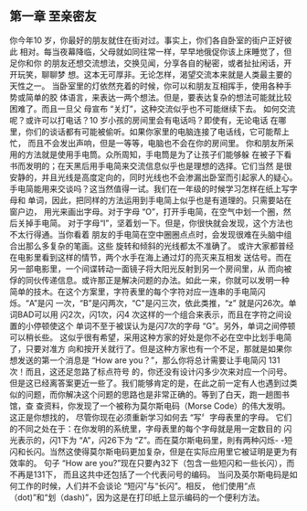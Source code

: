 ## 第一章 至亲密友

你今年10 岁，你最好的朋友就住在街对过。事实上，你们各自卧室的街户正好彼此
相对。每当夜幕降临，父母就如同往常一样，早早地俄促你该上床睡觉了，但足你和你
的朋友还想交流想法，交换见闻，分享各自的秘密，或者扯扯闲话，开开玩笑，聊聊梦
想。这本无可厚非。无论怎样，渴望交流本来就是人类最主要的天性之一。
当卧室里的灯依然充着的时候，你可以和朋友互相挥手，使用各种手势或简单的胶
体语言，来表达一两个想法。但是，要表达复杂的想法可能就比较困难了。而且一旦父
母宣布 “关灯”，这种交流似乎也不可能继续下去。
如何交流呢？或许可以打电话？10 岁小孩的房间里会有电话吗？即使有，无论电话
在哪里，你们的谈话都有可能被偷听。如果你家里的电脑连接了电话线，它可能帮上忙，
而且不会发出声响，但是一等等，电脑也不会在你的房间里。
你和朋友所采用的方法就是使用手电筒。众所周知，手电筒是为了让孩子们能够躲
在被子下看书而发明的；在天黑后用手电简来交流信息似乎也是理想的选择。它们当然
是很安静的，并且光线是高度定向的，同时光线也不会渗漏出卧室而引起家人的疑心。
手电简能用来交谈吗？这当然值得一试。我们在一年级的时候学习怎样在纸上写字母和
单词，因此，把同样的方法运用到手电简上似乎也是有道理的。只需要站在窗户边，
用光来画出字母。对于字母 “O”，打开手电简，在空气中划一个圈，然后关掉手电简。
对于字母“I”，坚着划一下。但是，你很快就会发现，这个方法也不太行得通。当你看着
朋友的手电简在空中圈圈点点时，会发现很难在头脑中组合出那么多复杂的笔画。这些
旋转和倾斜的光线都太不准确了。
或许大家都普经在电影里看到这样的情节，两个水手在海上通过灯的亮灭来互相发
送估号。而在另一部电影里，一个间谍转动一面镜子将大阳光反射到另一个房间里，从
而向被俘的同伙传递信息。或许那正是解决问题的办法。如此一来，你就可以发明一种
简单的技木。在这个方案里，字符表里的每个字符对应一连串的手电简闪烁。“A”是闪
一次，“B”是闪两次，“C"是闪三次，依此类推，“z” 就是闪26次。单词BAD可以用
闪2次，闪1次，闪4 次这样的一个组合来表示，而且在字符之间设置的小停顿使这个
单词不至于被误认为是闪7次的字母 “G”。另外，单词之间停顿可以稍长些。
这似乎很有希望，采用这种方家的好处是你不必在空中比划手电简了，只要对准方
向和按开关就行了。但是这种方家也有一个不足，那就是如果你想发送的第一个消息是
“How are you？”，那么你将总计需要让手电简闪 131 次！而且，这还足忽路了标点符号
的，你还没有设计闪多少次来对应一个问号。
但是这已经离答案更近一些了。我们能够肯定的是，在此之前一定有人也遇到过类
似的问题，而你解决这个问题的思路也是非常正确的。等到了白天，跑一趟图书馆，查
查资料，你发现了一个被称为莫尔斯电码（Morse Code）的伟大发明。这正是你想找的，
尽管你现在必须重新学习如何去 “写〞字母表里的字母。
它们的不同之处在于：在你发明的系统里，字母表里的每个字母就是用一定数目的
闪光表示的，闪1下为 “A”，闪26下为 “Z”。而在莫尔斯电码里，則有两种闪烁-
-短
闪和长闪。当然这使得莫尔斯电码更加复杂，但是在实际应用里它被证明是更为有效率的。
句子 “How are you?”现在只要內32下（包含一些短闪和一些长闪），而不再是131下，
而且这共中还包括了一个代表问号的编码。
当问及英尔斯电码是如何工作的时候，人们并不会谈论 “短闪”与“长闪”。相反，
他们使用“点（dot)”和“划（dash)”，因为这是在打印纸上显示编码的一个便利方法。

